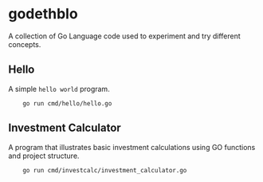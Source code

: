 # godethblo
A collection of Go Language code used to experiment and try different concepts.

## Hello
A simple `hello world` program.

        go run cmd/hello/hello.go

## Investment Calculator
A program that illustrates basic investment calculations using GO functions and project structure.

        go run cmd/investcalc/investment_calculator.go

